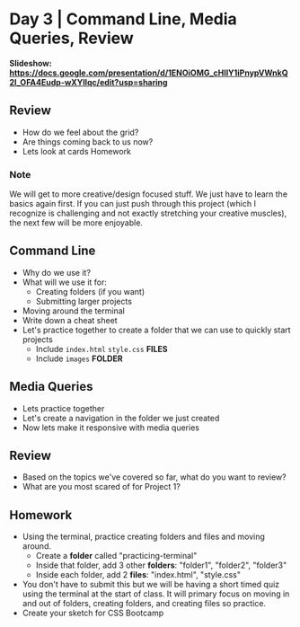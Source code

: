 # Day 3	 | Command Line, Media Queries, Review

**Slideshow: https://docs.google.com/presentation/d/1ENOiOMG_cHIlY1iPnypVWnkQ2I_OFA4Eudp-wXYIIqc/edit?usp=sharing**

## Review
- How do we feel about the grid?
- Are things coming back to us now?
- Lets look at cards Homework

### Note
We will get to more creative/design focused stuff. We just have to learn the basics again first. If you can just push through this project (which I recognize is challenging and not exactly stretching your creative muscles), the next few will be more enjoyable.

## Command Line
- Why do we use it?
- What will we use it for:
  - Creating folders (if you want)
  - Submitting larger projects
- Moving around the terminal
- Write down a cheat sheet
- Let's practice together to create a folder that we can use to quickly start projects
  - Include `index.html` `style.css` **FILES**
  - Include `images` **FOLDER**

## Media Queries
- Lets practice together
- Let's create a navigation in the folder we just created
- Now lets make it responsive with media queries

## Review
- Based on the topics we've covered so far, what do you want to review?
- What are you most scared of for Project 1?

## Homework
- Using the terminal, practice creating folders and files and moving around.
  - Create a **folder** called "practicing-terminal"
  - Inside that folder, add 3 other **folders**: "folder1", "folder2", "folder3"
  - Inside each folder, add 2 **files**: "index.html", "style.css"
- You don't have to submit this but we will be having a short timed quiz using the terminal at the start of class. It will primary focus on moving in and out of folders, creating folders, and creating files so practice.
- Create your sketch for CSS Bootcamp

